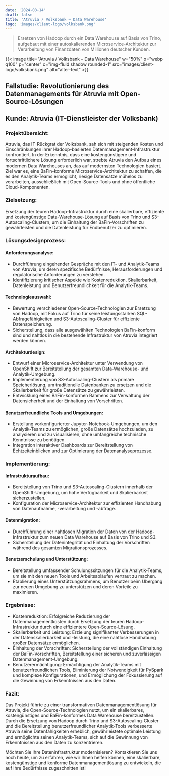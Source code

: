 ```yaml
---
date: '2024-08-14'
draft: false
title: 'Atruvia / Volksbank – Data Warehouse'
logo: 'images/client-logo/volksbank.png'
---
```


> Ersetzen von Hadoop durch ein Data Warehouse auf Basis von Trino, aufgebaut mit einer autoskalierenden Microservice-Architektur zur Verarbeitung von Finanzdaten von Millionen deutscher Kunden.

{{< image title="Atruvia / Volksbank – Data Warehouse" w="50%" o="webp q100" p="center" c="img-fluid shadow rounded-1" src="images/client-logo/volksbank.png" alt="alter-text" >}}

## Fallstudie: Revolutionierung des Datenmanagements für Atruvia mit Open-Source-Lösungen

## Kunde: Atruvia (IT-Dienstleister der Volksbank)

### Projektübersicht:

Atruvia, das IT-Rückgrat der Volksbank, sah sich mit steigenden Kosten und Einschränkungen ihrer Hadoop-basierten Datenmanagement-Infrastruktur konfrontiert. In der Erkenntnis, dass eine kostengünstigere und fortschrittlichere Lösung erforderlich war, strebte Atruvia den Aufbau eines modernen Data Warehouses an, das auf modernsten Technologien basiert. Ziel war es, eine BaFin-konforme Microservice-Architektur zu schaffen, die es den Analytik-Teams ermöglicht, riesige Datensätze mühelos zu verarbeiten, ausschließlich mit Open-Source-Tools und ohne öffentliche Cloud-Komponenten.

### Zielsetzung:

Ersetzung der teuren Hadoop-Infrastruktur durch eine skalierbare, effiziente und kostengünstige Data-Warehouse-Lösung auf Basis von Trino und S3-Autoscaling-Clustern, um die Einhaltung der BaFin-Vorschriften zu gewährleisten und die Datenleistung für Endbenutzer zu optimieren.

### Lösungsdesignprozess:

#### Anforderungsanalyse:

- Durchführung eingehender Gespräche mit den IT- und Analytik-Teams von Atruvia, um deren spezifische Bedürfnisse, Herausforderungen und regulatorische Anforderungen zu verstehen.
- Identifizierung kritischer Aspekte wie Kostenreduktion, Skalierbarkeit, Datenleistung und Benutzerfreundlichkeit für die Analytik-Teams.

#### Technologieauswahl:

- Bewertung verschiedener Open-Source-Technologien zur Ersetzung von Hadoop, mit Fokus auf Trino für seine leistungsstarken SQL-Abfragefähigkeiten und S3-Autoscaling-Cluster für effiziente Datenspeicherung.
- Sicherstellung, dass alle ausgewählten Technologien BaFin-konform sind und nahtlos in die bestehende Infrastruktur von Atruvia integriert werden können.

#### Architekturdesign:

- Entwurf einer Microservice-Architektur unter Verwendung von OpenShift zur Bereitstellung der gesamten Data-Warehouse- und Analytik-Umgebung.
- Implementierung von S3-Autoscaling-Clustern als primäre Speicherlösung, um traditionelle Datenbanken zu ersetzen und die Skalierbarkeit für große Datensätze zu gewährleisten.
- Entwicklung eines BaFin-konformen Rahmens zur Verwaltung der Datensicherheit und der Einhaltung von Vorschriften.

#### Benutzerfreundliche Tools und Umgebungen:

- Erstellung vorkonfigurierter Jupyter-Notebook-Umgebungen, um den Analytik-Teams zu ermöglichen, große Datensätze hochzuladen, zu analysieren und zu visualisieren, ohne umfangreiche technische Kenntnisse zu benötigen.
- Integration interaktiver Dashboards zur Bereitstellung von Echtzeiteinblicken und zur Optimierung der Datenanalyseprozesse.

### Implementierung:

#### Infrastrukturaufbau:

- Bereitstellung von Trino und S3-Autoscaling-Clustern innerhalb der OpenShift-Umgebung, um hohe Verfügbarkeit und Skalierbarkeit sicherzustellen.
- Konfiguration der Microservice-Architektur zur effizienten Handhabung von Datenaufnahme, -verarbeitung und -abfrage.

#### Datenmigration:

- Durchführung einer nahtlosen Migration der Daten von der Hadoop-Infrastruktur zum neuen Data Warehouse auf Basis von Trino und S3.
- Sicherstellung der Datenintegrität und Einhaltung der Vorschriften während des gesamten Migrationsprozesses.

#### Benutzerschulung und Unterstützung:

- Bereitstellung umfassender Schulungssitzungen für die Analytik-Teams, um sie mit den neuen Tools und Arbeitsabläufen vertraut zu machen.
- Etablierung eines Unterstützungsrahmens, um Benutzer beim Übergang zur neuen Umgebung zu unterstützen und deren Vorteile zu maximieren.

### Ergebnisse:

- Kostenreduktion: Erfolgreiche Reduzierung der Datenmanagementkosten durch Ersetzung der teuren Hadoop-Infrastruktur durch eine effizientere Open-Source-Lösung.
- Skalierbarkeit und Leistung: Erzielung signifikanter Verbesserungen in der Datenskalierbarkeit und -leistung, die eine nahtlose Handhabung großer Datensätze ermöglichen.
- Einhaltung der Vorschriften: Sicherstellung der vollständigen Einhaltung der BaFin-Vorschriften, Bereitstellung einer sicheren und zuverlässigen Datenmanagement-Umgebung.
- Benutzerermächtigung: Ermächtigung der Analytik-Teams mit benutzerfreundlichen Tools, Eliminierung der Notwendigkeit für PySpark und komplexe Konfigurationen, und Ermöglichung der Fokussierung auf die Gewinnung von Erkenntnissen aus den Daten.

### Fazit:

Das Projekt führte zu einer transformativen Datenmanagementlösung für Atruvia, die Open-Source-Technologien nutzt, um ein skalierbares, kostengünstiges und BaFin-konformes Data Warehouse bereitzustellen. Durch die Ersetzung von Hadoop durch Trino und S3-Autoscaling-Cluster und die Bereitstellung benutzerfreundlicher Analytik-Tools verbesserte Atruvia seine Datenfähigkeiten erheblich, gewährleistete optimale Leistung und ermöglichte seinen Analytik-Teams, sich auf die Gewinnung von Erkenntnissen aus den Daten zu konzentrieren.

Möchten Sie Ihre Dateninfrastruktur modernisieren? Kontaktieren Sie uns noch heute, um zu erfahren, wie wir Ihnen helfen können, eine skalierbare, kostengünstige und konforme Datenmanagementlösung zu entwickeln, die auf Ihre Bedürfnisse zugeschnitten ist!
